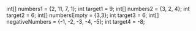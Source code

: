 int[] numbers1 = {2, 11, 7, 1};
        int target1 = 9;
        int[] numbers2 = {3, 2, 4};
        int target2 = 6;
        int[] numbersEmpty = {3,3};
        int target3 = 6;
        int[] negativeNumbers = {-1, -2, -3, -4, -5};
        int target4 = -8;
